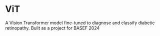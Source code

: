 # ViT
A Vision Transformer model fine-tuned to diagnose and classify diabetic retinopathy. Built as a project for BASEF 2024
